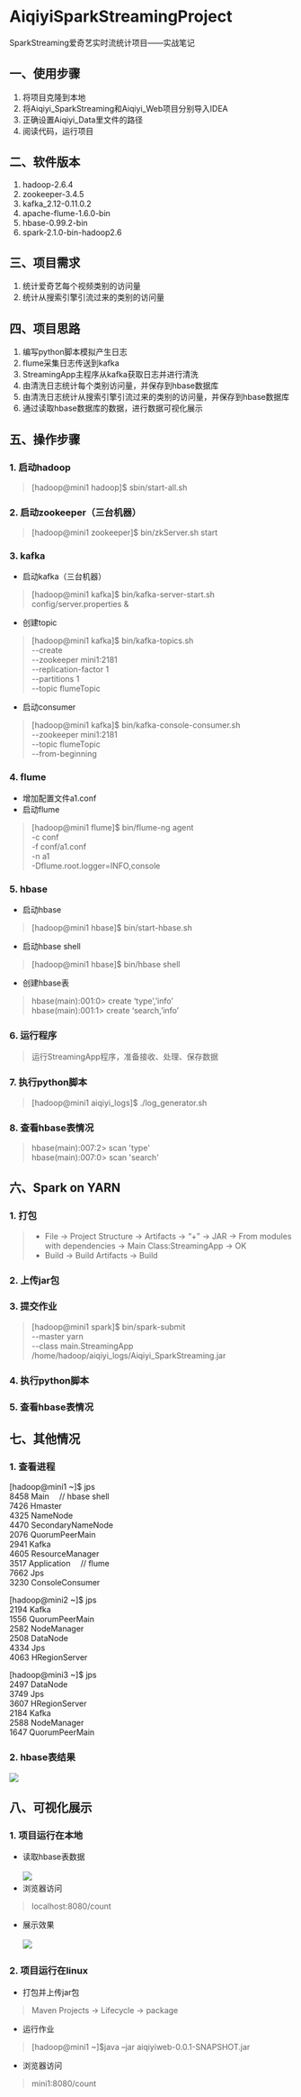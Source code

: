 # AiqiyiSparkStreamingProject
SparkStreaming爱奇艺实时流统计项目——实战笔记

## 一、使用步骤
1. 将项目克隆到本地
2. 将Aiqiyi_SparkStreaming和Aiqiyi_Web项目分别导入IDEA
3. 正确设置Aiqiyi_Data里文件的路径
4. 阅读代码，运行项目

## 二、软件版本
1. hadoop-2.6.4
2. zookeeper-3.4.5
3. kafka_2.12-0.11.0.2
4. apache-flume-1.6.0-bin
5. hbase-0.99.2-bin
6. spark-2.1.0-bin-hadoop2.6

## 三、项目需求
1. 统计爱奇艺每个视频类别的访问量
2. 统计从搜索引擎引流过来的类别的访问量

## 四、项目思路
1. 编写python脚本模拟产生日志
2. flume采集日志传送到kafka
3. StreamingApp主程序从kafka获取日志并进行清洗
4. 由清洗日志统计每个类别访问量，并保存到hbase数据库
5. 由清洗日志统计从搜索引擎引流过来的类别的访问量，并保存到hbase数据库
6. 通过读取hbase数据库的数据，进行数据可视化展示

## 五、操作步骤

### 1. 启动hadoop
> [hadoop@mini1 hadoop]$ sbin/start-all.sh

### 2. 启动zookeeper（三台机器）
> [hadoop@mini1 zookeeper]$ bin/zkServer.sh start

### 3. kafka
- 启动kafka（三台机器）
> [hadoop@mini1 kafka]$ bin/kafka-server-start.sh  config/server.properties &
- 创建topic
> [hadoop@mini1 kafka]$ bin/kafka-topics.sh \
--create \
--zookeeper mini1:2181 \
--replication-factor 1 \
--partitions 1 \
--topic flumeTopic
- 启动consumer
> [hadoop@mini1 kafka]$ bin/kafka-console-consumer.sh \
--zookeeper mini1:2181 \
--topic flumeTopic \
--from-beginning

### 4. flume
- 增加配置文件a1.conf
- 启动flume
> [hadoop@mini1 flume]$ bin/flume-ng agent \
-c conf \
-f conf/a1.conf \
-n a1 \
-Dflume.root.logger=INFO,console

### 5. hbase
- 启动hbase
> [hadoop@mini1 hbase]$ bin/start-hbase.sh
- 启动hbase shell
> [hadoop@mini1 hbase]$ bin/hbase shell
- 创建hbase表
> hbase(main):001:0> create ‘type’,’info’ \
hbase(main):001:1> create ‘search,’info’

### 6. 运行程序
> 运行StreamingApp程序，准备接收、处理、保存数据

### 7. 执行python脚本
> [hadoop@mini1 aiqiyi_logs]$ ./log_generator.sh

### 8. 查看hbase表情况
> hbase(main):007:2> scan 'type' \
hbase(main):007:0> scan 'search'

## 六、Spark on YARN
### 1. 打包
> - File → Project Structure → Artifacts → “+” → JAR → From modules with dependencies → Main Class:StreamingApp → OK
> - Build → Build Artifacts → Build
### 2. 上传jar包
### 3. 提交作业
> [hadoop@mini1 spark]$ bin/spark-submit \
--master yarn \
--class main.StreamingApp \
/home/hadoop/aiqiyi_logs/Aiqiyi_SparkStreaming.jar
### 4. 执行python脚本
### 5. 查看hbase表情况

## 七、其他情况
### 1. 查看进程
[hadoop@mini1 ~]$ jps \
8458 Main		&emsp;// hbase shell \
7426 Hmaster		\
4325 NameNode \
4470 SecondaryNameNode \
2076 QuorumPeerMain  \
2941 Kafka \
4605 ResourceManager \
3517 Application		&emsp;// flume \
7662 Jps \
3230 ConsoleConsumer 

[hadoop@mini2 ~]$ jps \
2194 Kafka \
1556 QuorumPeerMain \
2582 NodeManager \
2508 DataNode \
4334 Jps  \
4063 HRegionServer 

[hadoop@mini3 ~]$ jps \
2497 DataNode \
3749 Jps \
3607 HRegionServer \
2184 Kafka \
2588 NodeManager \
1647 QuorumPeerMain 
### 2. hbase表结果
![](https://github.com/linwt/AiqiyiSparkStreamingProject/blob/master/Aiqiyi_Picture/hbase.png)

## 八、可视化展示
### 1. 项目运行在本地
- 读取hbase表数据 <br><br>
![](https://github.com/linwt/AiqiyiSparkStreamingProject/blob/master/Aiqiyi_Picture/type.png)
- 浏览器访问
> localhost:8080/count
- 展示效果 <br><br>
![](https://github.com/linwt/AiqiyiSparkStreamingProject/blob/master/Aiqiyi_Picture/visual.png)

### 2. 项目运行在linux
- 打包并上传jar包
> Maven Projects -> Lifecycle -> package
- 运行作业
> [hadoop@mini1 ~]$java –jar aiqiyiweb-0.0.1-SNAPSHOT.jar
- 浏览器访问
> mini1:8080/count


